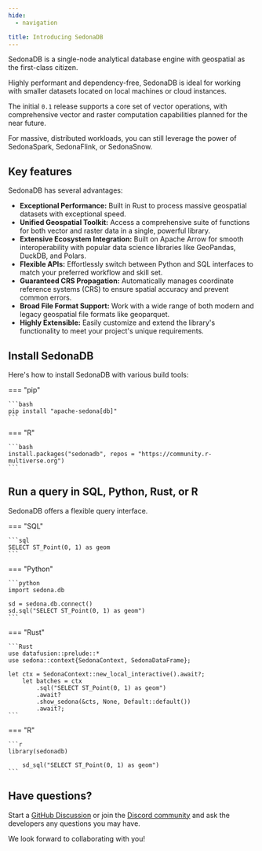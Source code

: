 ```yaml
---
hide:
  - navigation

title: Introducing SedonaDB
---
```


<!---
  Licensed to the Apache Software Foundation (ASF) under one
  or more contributor license agreements.  See the NOTICE file
  distributed with this work for additional information
  regarding copyright ownership.  The ASF licenses this file
  to you under the Apache License, Version 2.0 (the
  "License"); you may not use this file except in compliance
  with the License.  You may obtain a copy of the License at

    http://www.apache.org/licenses/LICENSE-2.0

  Unless required by applicable law or agreed to in writing,
  software distributed under the License is distributed on an
  "AS IS" BASIS, WITHOUT WARRANTIES OR CONDITIONS OF ANY
  KIND, either express or implied.  See the License for the
  specific language governing permissions and limitations
  under the License.
-->

SedonaDB is a single-node analytical database engine with geospatial as the first-class citizen.

Highly performant and dependency-free, SedonaDB is ideal for working with smaller datasets located on local machines or cloud instances.

The initial `0.1` release supports a core set of vector operations, with comprehensive vector and raster computation capabilities planned for the near future.

For massive, distributed workloads, you can still leverage the power of SedonaSpark, SedonaFlink, or SedonaSnow.

## Key features

SedonaDB has several advantages:

* **Exceptional Performance:** Built in Rust to process massive geospatial datasets with exceptional speed.
* **Unified Geospatial Toolkit:** Access a comprehensive suite of functions for both vector and raster data in a single, powerful library.
* **Extensive Ecosystem Integration:** Built on Apache Arrow for smooth interoperability with popular data science libraries like GeoPandas, DuckDB, and Polars.
* **Flexible APIs:** Effortlessly switch between Python and SQL interfaces to match your preferred workflow and skill set.
* **Guaranteed CRS Propagation:** Automatically manages coordinate reference systems (CRS) to ensure spatial accuracy and prevent common errors.
* **Broad File Format Support:** Work with a wide range of both modern and legacy geospatial file formats like geoparquet.
* **Highly Extensible:** Easily customize and extend the library's functionality to meet your project's unique requirements.

## Install SedonaDB

Here's how to install SedonaDB with various build tools:

=== "pip"

	```bash
	pip install "apache-sedona[db]"
	```

=== "R"

	```bash
	install.packages("sedonadb", repos = "https://community.r-multiverse.org")
	```

## Run a query in SQL, Python, Rust, or R

SedonaDB offers a flexible query interface.

=== "SQL"

	```sql
	SELECT ST_Point(0, 1) as geom
	```

=== "Python"

	```python
	import sedona.db

	sd = sedona.db.connect()
	sd.sql("SELECT ST_Point(0, 1) as geom")
	```

=== "Rust"

	```Rust
	use datafusion::prelude::*
	use sedona::context{SedonaContext, SedonaDataFrame};

	let ctx = SedonaContext::new_local_interactive().await?;
        let batches = ctx
            .sql("SELECT ST_Point(0, 1) as geom")
            .await?
            .show_sedona(&cts, None, Default::default())
            .await?;
	```

=== "R"

	```r
	library(sedonadb)

        sd_sql("SELECT ST_Point(0, 1) as geom")
	```


## Have questions?

Start a [GitHub Discussion](https://github.com/apache/sedona-db/issues) or join the [Discord community](https://discord.com/invite/9A3k5dEBsY) and ask the developers any questions you may have.

We look forward to collaborating with you!

